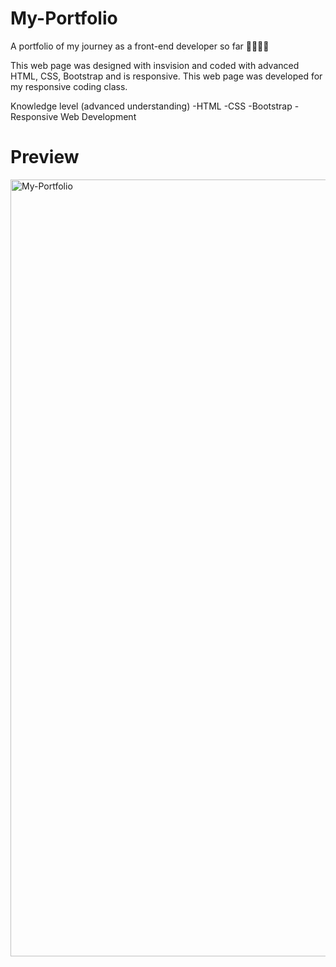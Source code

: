 # My-Portfolio
A portfolio of my journey as a front-end developer so far 👩🏽‍💻🙃


This web page was designed with insvision and coded with advanced HTML, CSS, Bootstrap and is responsive. This web page was developed for my responsive coding class.



Knowledge level (advanced understanding)
-HTML
-CSS 
-Bootstrap
-Responsive Web Development







# Preview

<img width="1243" alt="My-Portfolio" src="https://user-images.githubusercontent.com/96970580/160309967-1ad0350e-416e-47f6-b56f-fb2b400b2bb7.png">


